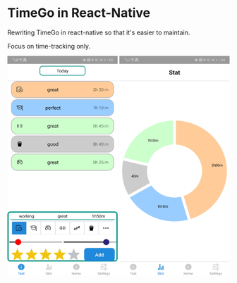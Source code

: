 # TimeGo in React-Native

Rewriting TimeGo in react-native so that it's easier to maintain. 

Focus on time-tracking only.

<img src="images/activity.jpeg" align="left" width="250" height="500" />
<img src="images/stat.jpeg" align="right" width="250" height="500" />